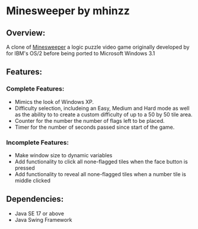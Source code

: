 # Minesweeper by mhinzz
## Overview:
 A clone of <a href="https://en.wikipedia.org/wiki/Microsoft_Minesweeper" target="_blank">Minesweeper</a> a logic puzzle video game originally developed by for IBM's OS/2 before being ported to Microsoft Windows 3.1
## Features:
### Complete Features:
- Mimics the look of Windows XP.
- Difficulty selection, includeing an Easy, Medium and Hard mode as well as the ability to to create a custom difficulty of up to a 50 by 50 tile area.
- Counter for the number the number of flags left to be placed.
- Timer for the number of seconds passed since start of the game.

### Incomplete Features:
- Make window size to dynamic variables
- Add functionality to click all none-flagged tiles when the face button is pressed
- Add functionality to reveal all none-flagged tiles when a number tile is middle clicked

## Dependencies: 
- Java SE 17 or above 
- Java Swing Framework